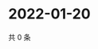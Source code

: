 # 2022-01-20

共 0 条

<!-- BEGIN WEIBO -->
<!-- 最后更新时间 Thu Jan 20 2022 10:06:12 GMT+0800 (China Standard Time) -->

<!-- END WEIBO -->
